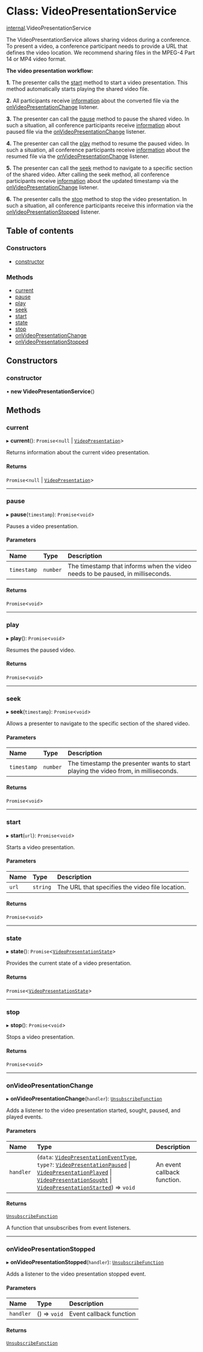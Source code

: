 # Class: VideoPresentationService

[internal](../modules/internal.md).VideoPresentationService

The VideoPresentationService allows sharing videos during a conference. To present a video, a conference participant needs to provide a URL that defines the video location. We recommend sharing files in the MPEG-4 Part 14 or MP4 video format.

**The video presentation workflow:**

**1.** The presenter calls the [start](#start) method to start a video presentation. This method automatically starts playing the shared video file.

**2.** All participants receive [information](doc:rn-client-sdk-interfaces-videopresentationeventtype) about the converted file via the [onVideoPresentationChange](#onvideopresentationchange) listener.

**3.** The presenter can call the [pause](#pause) method to pause the shared video. In such a situation, all conference participants receive [information](doc:rn-client-sdk-interfaces-videopresentationeventtype) about paused file via the [onVideoPresentationChange](#onvideopresentationchange) listener.

**4.** The presenter can call the [play](#play) method to resume the paused video. In such a situation, all conference participants receive [information](doc:rn-client-sdk-interfaces-videopresentationeventtype) about the resumed file via the [onVideoPresentationChange](#onvideopresentationchange) listener.

**5.** The presenter can call the [seek](#seek) method to navigate to a specific section of the shared video. After calling the seek method, all conference participants receive [information](doc:rn-client-sdk-interfaces-videopresentationeventtype) about the updated timestamp via the [onVideoPresentationChange](#onvideopresentationchange) listener.

**6.** The presenter calls the [stop](#stop) method to stop the video presentation. In such a situation, all conference participants receive this information via the [onVideoPresentationStopped](#onvideopresentationstopped) listener.

## Table of contents

### Constructors

- [constructor](internal.VideoPresentationService.md#constructor)

### Methods

- [current](internal.VideoPresentationService.md#current)
- [pause](internal.VideoPresentationService.md#pause)
- [play](internal.VideoPresentationService.md#play)
- [seek](internal.VideoPresentationService.md#seek)
- [start](internal.VideoPresentationService.md#start)
- [state](internal.VideoPresentationService.md#state)
- [stop](internal.VideoPresentationService.md#stop)
- [onVideoPresentationChange](internal.VideoPresentationService.md#onvideopresentationchange)
- [onVideoPresentationStopped](internal.VideoPresentationService.md#onvideopresentationstopped)

## Constructors

### constructor

• **new VideoPresentationService**()

## Methods

### current

▸ **current**(): `Promise`<``null`` \| [`VideoPresentation`](../interfaces/internal.VideoPresentation.md)\>

Returns information about the current video presentation.

#### Returns

`Promise`<``null`` \| [`VideoPresentation`](../interfaces/internal.VideoPresentation.md)\>

___

### pause

▸ **pause**(`timestamp`): `Promise`<`void`\>

Pauses a video presentation.

#### Parameters

| Name | Type | Description |
| :------ | :------ | :------ |
| `timestamp` | `number` | The timestamp that informs when the video needs to be paused, in milliseconds. |

#### Returns

`Promise`<`void`\>

___

### play

▸ **play**(): `Promise`<`void`\>

Resumes the paused video.

#### Returns

`Promise`<`void`\>

___

### seek

▸ **seek**(`timestamp`): `Promise`<`void`\>

Allows a presenter to navigate to the specific section of the shared video.

#### Parameters

| Name | Type | Description |
| :------ | :------ | :------ |
| `timestamp` | `number` | The timestamp the presenter wants to start playing the video from, in milliseconds. |

#### Returns

`Promise`<`void`\>

___

### start

▸ **start**(`url`): `Promise`<`void`\>

Starts a video presentation.

#### Parameters

| Name | Type | Description |
| :------ | :------ | :------ |
| `url` | `string` | The URL that specifies the video file location. |

#### Returns

`Promise`<`void`\>

___

### state

▸ **state**(): `Promise`<[`VideoPresentationState`](../enums/internal.VideoPresentationState.md)\>

Provides the current state of a video presentation.

#### Returns

`Promise`<[`VideoPresentationState`](../enums/internal.VideoPresentationState.md)\>

___

### stop

▸ **stop**(): `Promise`<`void`\>

Stops a video presentation.

#### Returns

`Promise`<`void`\>

___

### onVideoPresentationChange

▸ **onVideoPresentationChange**(`handler`): [`UnsubscribeFunction`](../modules/internal.md#unsubscribefunction)

Adds a listener to the video presentation started, sought, paused, and played events.

#### Parameters

| Name | Type | Description |
| :------ | :------ | :------ |
| `handler` | (`data`: [`VideoPresentationEventType`](../interfaces/internal.VideoPresentationEventType.md), `type?`: [`VideoPresentationPaused`](../modules/internal.md#videopresentationpaused) \| [`VideoPresentationPlayed`](../modules/internal.md#videopresentationplayed) \| [`VideoPresentationSought`](../modules/internal.md#videopresentationsought) \| [`VideoPresentationStarted`](../modules/internal.md#videopresentationstarted)) => `void` | An event callback function. |

#### Returns

[`UnsubscribeFunction`](../modules/internal.md#unsubscribefunction)

A function that unsubscribes from event listeners.

___

### onVideoPresentationStopped

▸ **onVideoPresentationStopped**(`handler`): [`UnsubscribeFunction`](../modules/internal.md#unsubscribefunction)

Adds a listener to the video presentation stopped event.

#### Parameters

| Name | Type | Description |
| :------ | :------ | :------ |
| `handler` | () => `void` | Event callback function |

#### Returns

[`UnsubscribeFunction`](../modules/internal.md#unsubscribefunction)
